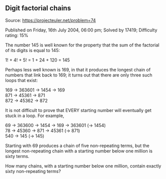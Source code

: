 Digit factorial chains
----------------------

Source: https://projecteuler.net/problem=74

Published on Friday, 16th July 2004, 06:00 pm; Solved by 17419;
Difficulty rating: 15%

The number 145 is well known for the property that the sum of the
factorial of its digits is equal to 145:

1! + 4! + 5! = 1 + 24 + 120 = 145

Perhaps less well known is 169, in that it produces the longest chain of
numbers that link back to 169; it turns out that there are only three
such loops that exist:

169 → 363601 → 1454 → 169\
 871 → 45361 → 871\
 872 → 45362 → 872

It is not difficult to prove that EVERY starting number will eventually
get stuck in a loop. For example,

69 → 363600 → 1454 → 169 → 363601 (→ 1454)\
 78 → 45360 → 871 → 45361 (→ 871)\
 540 → 145 (→ 145)

Starting with 69 produces a chain of five non-repeating terms, but the
longest non-repeating chain with a starting number below one million is
sixty terms.

How many chains, with a starting number below one million, contain
exactly sixty non-repeating terms?
